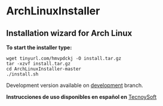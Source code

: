 # ArchLinuxInstaller

## Installation wizard for Arch Linux

**To start the installer type:**

    wget tinyurl.com/hmvpdckj -O install.tar.gz
    tar -xzvf install.tar.gz
    cd ArchLinuxInstaller-master
    ./install.sh

Development version available on [development](https://github.com/eliasrm87/ArchLinuxInstaller/tree/development) branch.

**Instrucciones de uso disponibles en español en** [TecnoySoft](https://tecnoysoft.com/es/instalacion-de-arch-linux)

